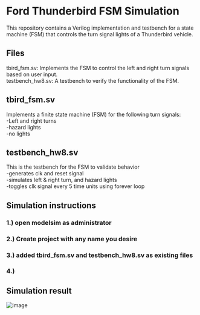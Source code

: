 # Ford Thunderbird FSM Simulation
This repository contains a Verilog implementation and testbench for a state machine (FSM) that controls the turn signal lights of a Thunderbird vehicle.
## Files
tbird_fsm.sv: Implements the FSM to control the left and right turn signals based on user input.\
testbench_hw8.sv: A testbench to verify the functionality of the FSM.
## tbird_fsm.sv
Implements a finite state machine (FSM) for the following turn signals:\
-Left and right turns\
-hazard lights\
-no lights
## testbench_hw8.sv
This is the testbench for the FSM to validate behavior\
-generates clk and reset signal\
-simulates left & right turn, and hazard lights\
-toggles clk signal every 5 time units using forever loop
## Simulation instructions
### 1.) open modelsim as administrator
### 2.) Create project with any name you desire
### 3.) added tbird_fsm.sv and testbench_hw8.sv as existing files
### 4.) 
## Simulation result
![image](https://github.com/user-attachments/assets/cab88670-3fc4-4beb-8f19-397324b1219c)
